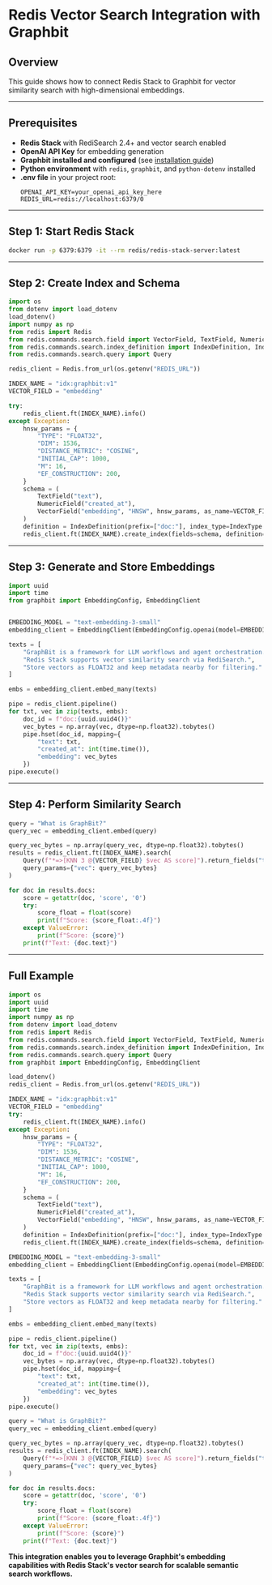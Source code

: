 # Redis Vector Search Integration with Graphbit

## Overview

This guide shows how to connect Redis Stack to Graphbit for vector similarity search with high-dimensional embeddings.

---

## Prerequisites

- **Redis Stack** with RediSearch 2.4+ and vector search enabled
- **OpenAI API Key** for embedding generation
- **Graphbit installed and configured** (see [installation guide](../getting-started/installation.md))
- **Python environment** with `redis`, `graphbit`, and `python-dotenv` installed
- **.env file** in your project root:
  ```env
  OPENAI_API_KEY=your_openai_api_key_here
  REDIS_URL=redis://localhost:6379/0
  ```

---

## Step 1: Start Redis Stack

```bash
docker run -p 6379:6379 -it --rm redis/redis-stack-server:latest
```

---

## Step 2: Create Index and Schema

```python
import os
from dotenv import load_dotenv
load_dotenv()
import numpy as np
from redis import Redis
from redis.commands.search.field import VectorField, TextField, NumericField
from redis.commands.search.index_definition import IndexDefinition, IndexType
from redis.commands.search.query import Query

redis_client = Redis.from_url(os.getenv("REDIS_URL"))

INDEX_NAME = "idx:graphbit:v1"
VECTOR_FIELD = "embedding"

try:
    redis_client.ft(INDEX_NAME).info()
except Exception:
    hnsw_params = {
        "TYPE": "FLOAT32",
        "DIM": 1536,
        "DISTANCE_METRIC": "COSINE",
        "INITIAL_CAP": 1000,
        "M": 16,
        "EF_CONSTRUCTION": 200,
    }
    schema = (
        TextField("text"),
        NumericField("created_at"),
        VectorField("embedding", "HNSW", hnsw_params, as_name=VECTOR_FIELD),
    )
    definition = IndexDefinition(prefix=["doc:"], index_type=IndexType.HASH)
    redis_client.ft(INDEX_NAME).create_index(fields=schema, definition=definition)
```

---

## Step 3: Generate and Store Embeddings

```python
import uuid
import time
from graphbit import EmbeddingConfig, EmbeddingClient


EMBEDDING_MODEL = "text-embedding-3-small"
embedding_client = EmbeddingClient(EmbeddingConfig.openai(model=EMBEDDING_MODEL, api_key=os.getenv("OPENAI_API_KEY")))

texts = [
    "GraphBit is a framework for LLM workflows and agent orchestration.",
    "Redis Stack supports vector similarity search via RediSearch.",
    "Store vectors as FLOAT32 and keep metadata nearby for filtering."
]

embs = embedding_client.embed_many(texts)

pipe = redis_client.pipeline()
for txt, vec in zip(texts, embs):
    doc_id = f"doc:{uuid.uuid4()}"
    vec_bytes = np.array(vec, dtype=np.float32).tobytes()
    pipe.hset(doc_id, mapping={
        "text": txt,
        "created_at": int(time.time()),
        "embedding": vec_bytes
    })
pipe.execute()
```

---

## Step 4: Perform Similarity Search

```python
query = "What is GraphBit?"
query_vec = embedding_client.embed(query)

query_vec_bytes = np.array(query_vec, dtype=np.float32).tobytes()
results = redis_client.ft(INDEX_NAME).search(
    Query(f"*=>[KNN 3 @{VECTOR_FIELD} $vec AS score]").return_fields("text", "score").sort_by("score"), 
    query_params={"vec": query_vec_bytes}
)

for doc in results.docs:
    score = getattr(doc, 'score', '0')
    try:
        score_float = float(score)
        print(f"Score: {score_float:.4f}")
    except ValueError:
        print(f"Score: {score}")
    print(f"Text: {doc.text}")
```

---

## Full Example

```python
import os
import uuid
import time
import numpy as np
from dotenv import load_dotenv
from redis import Redis
from redis.commands.search.field import VectorField, TextField, NumericField
from redis.commands.search.index_definition import IndexDefinition, IndexType
from redis.commands.search.query import Query
from graphbit import EmbeddingConfig, EmbeddingClient

load_dotenv()
redis_client = Redis.from_url(os.getenv("REDIS_URL"))

INDEX_NAME = "idx:graphbit:v1"
VECTOR_FIELD = "embedding"
try:
    redis_client.ft(INDEX_NAME).info()
except Exception:
    hnsw_params = {
        "TYPE": "FLOAT32",
        "DIM": 1536,
        "DISTANCE_METRIC": "COSINE",
        "INITIAL_CAP": 1000,
        "M": 16,
        "EF_CONSTRUCTION": 200,
    }
    schema = (
        TextField("text"),
        NumericField("created_at"),
        VectorField("embedding", "HNSW", hnsw_params, as_name=VECTOR_FIELD),
    )
    definition = IndexDefinition(prefix=["doc:"], index_type=IndexType.HASH)
    redis_client.ft(INDEX_NAME).create_index(fields=schema, definition=definition)

EMBEDDING_MODEL = "text-embedding-3-small"
embedding_client = EmbeddingClient(EmbeddingConfig.openai(model=EMBEDDING_MODEL, api_key=os.getenv("OPENAI_API_KEY")))

texts = [
    "GraphBit is a framework for LLM workflows and agent orchestration.",
    "Redis Stack supports vector similarity search via RediSearch.",
    "Store vectors as FLOAT32 and keep metadata nearby for filtering."
]

embs = embedding_client.embed_many(texts)

pipe = redis_client.pipeline()
for txt, vec in zip(texts, embs):
    doc_id = f"doc:{uuid.uuid4()}"
    vec_bytes = np.array(vec, dtype=np.float32).tobytes()
    pipe.hset(doc_id, mapping={
        "text": txt,
        "created_at": int(time.time()),
        "embedding": vec_bytes
    })
pipe.execute()

query = "What is GraphBit?"
query_vec = embedding_client.embed(query)

query_vec_bytes = np.array(query_vec, dtype=np.float32).tobytes()
results = redis_client.ft(INDEX_NAME).search(
    Query(f"*=>[KNN 3 @{VECTOR_FIELD} $vec AS score]").return_fields("text", "score").sort_by("score"), 
    query_params={"vec": query_vec_bytes}
)

for doc in results.docs:
    score = getattr(doc, 'score', '0')
    try:
        score_float = float(score)
        print(f"Score: {score_float:.4f}")
    except ValueError:
        print(f"Score: {score}")
    print(f"Text: {doc.text}")
```

**This integration enables you to leverage Graphbit's embedding capabilities with Redis Stack's vector search for scalable semantic search workflows.**